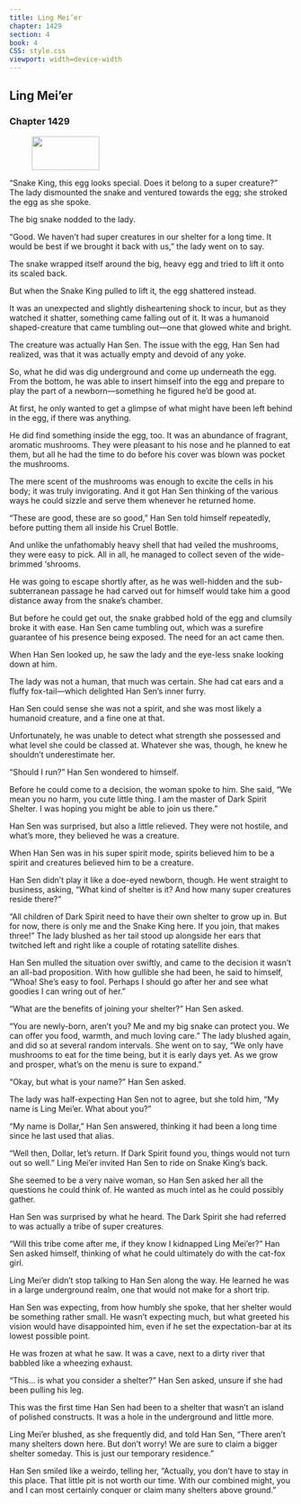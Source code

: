 ```yaml
---
title: Ling Mei’er
chapter: 1429
section: 4
book: 4
CSS: style.css
viewport: width=device-width
---
```


## Ling Mei’er

### Chapter 1429

<figure>
	<img src="../Images/gem.gif" alt="" id="gem" width="120" height="60" />
</figure>

“Snake King, this egg looks special. Does it belong to a super creature?” The lady dismounted the snake and ventured towards the egg; she stroked the egg as she spoke.

The big snake nodded to the lady.

“Good. We haven’t had super creatures in our shelter for a long time. It would be best if we brought it back with us,” the lady went on to say.

The snake wrapped itself around the big, heavy egg and tried to lift it onto its scaled back.

But when the Snake King pulled to lift it, the egg shattered instead.

It was an unexpected and slightly disheartening shock to incur, but as they watched it shatter, something came falling out of it. It was a humanoid shaped-creature that came tumbling out—one that glowed white and bright.

The creature was actually Han Sen. The issue with the egg, Han Sen had realized, was that it was actually empty and devoid of any yoke.

So, what he did was dig underground and come up underneath the egg. From the bottom, he was able to insert himself into the egg and prepare to play the part of a newborn—something he figured he’d be good at.

At first, he only wanted to get a glimpse of what might have been left behind in the egg, if there was anything.

He did find something inside the egg, too. It was an abundance of fragrant, aromatic mushrooms. They were pleasant to his nose and he planned to eat them, but all he had the time to do before his cover was blown was pocket the mushrooms.

The mere scent of the mushrooms was enough to excite the cells in his body; it was truly invigorating. And it got Han Sen thinking of the various ways he could sizzle and serve them whenever he returned home.

“These are good, these are so good,” Han Sen told himself repeatedly, before putting them all inside his Cruel Bottle.

And unlike the unfathomably heavy shell that had veiled the mushrooms, they were easy to pick. All in all, he managed to collect seven of the wide-brimmed ‘shrooms.

He was going to escape shortly after, as he was well-hidden and the sub-subterranean passage he had carved out for himself would take him a good distance away from the snake’s chamber.

But before he could get out, the snake grabbed hold of the egg and clumsily broke it with ease. Han Sen came tumbling out, which was a surefire guarantee of his presence being exposed. The need for an act came then.

When Han Sen looked up, he saw the lady and the eye-less snake looking down at him.

The lady was not a human, that much was certain. She had cat ears and a fluffy fox-tail—which delighted Han Sen’s inner furry.

Han Sen could sense she was not a spirit, and she was most likely a humanoid creature, and a fine one at that.

Unfortunately, he was unable to detect what strength she possessed and what level she could be classed at. Whatever she was, though, he knew he shouldn’t underestimate her.

“Should I run?” Han Sen wondered to himself.

Before he could come to a decision, the woman spoke to him. She said, “We mean you no harm, you cute little thing. I am the master of Dark Spirit Shelter. I was hoping you might be able to join us there.”

Han Sen was surprised, but also a little relieved. They were not hostile, and what’s more, they believed he was a creature.

When Han Sen was in his super spirit mode, spirits believed him to be a spirit and creatures believed him to be a creature.

Han Sen didn’t play it like a doe-eyed newborn, though. He went straight to business, asking, “What kind of shelter is it? And how many super creatures reside there?”

“All children of Dark Spirit need to have their own shelter to grow up in. But for now, there is only me and the Snake King here. If you join, that makes three!” The lady blushed as her tail stood up alongside her ears that twitched left and right like a couple of rotating satellite dishes.

Han Sen mulled the situation over swiftly, and came to the decision it wasn’t an all-bad proposition. With how gullible she had been, he said to himself, “Whoa! She’s easy to fool. Perhaps I should go after her and see what goodies I can wring out of her.”

“What are the benefits of joining your shelter?” Han Sen asked.

“You are newly-born, aren’t you? Me and my big snake can protect you. We can offer you food, warmth, and much loving care.” The lady blushed again, and did so at several random intervals. She went on to say, “We only have mushrooms to eat for the time being, but it is early days yet. As we grow and prosper, what’s on the menu is sure to expand.”

“Okay, but what is your name?” Han Sen asked.

The lady was half-expecting Han Sen not to agree, but she told him, “My name is Ling Mei’er. What about you?”

“My name is Dollar,” Han Sen answered, thinking it had been a long time since he last used that alias.

“Well then, Dollar, let’s return. If Dark Spirit found you, things would not turn out so well.” Ling Mei’er invited Han Sen to ride on Snake King’s back.

She seemed to be a very naive woman, so Han Sen asked her all the questions he could think of. He wanted as much intel as he could possibly gather.

Han Sen was surprised by what he heard. The Dark Spirit she had referred to was actually a tribe of super creatures.

“Will this tribe come after me, if they know I kidnapped Ling Mei’er?” Han Sen asked himself, thinking of what he could ultimately do with the cat-fox girl.

Ling Mei’er didn’t stop talking to Han Sen along the way. He learned he was in a large underground realm, one that would not make for a short trip.

Han Sen was expecting, from how humbly she spoke, that her shelter would be something rather small. He wasn’t expecting much, but what greeted his vision would have disappointed him, even if he set the expectation-bar at its lowest possible point.

He was frozen at what he saw. It was a cave, next to a dirty river that babbled like a wheezing exhaust.

“This… is what you consider a shelter?” Han Sen asked, unsure if she had been pulling his leg.

This was the first time Han Sen had been to a shelter that wasn’t an island of polished constructs. It was a hole in the underground and little more.

Ling Mei’er blushed, as she frequently did, and told Han Sen, “There aren’t many shelters down here. But don’t worry! We are sure to claim a bigger shelter someday. This is just our temporary residence.”

Han Sen smiled like a weirdo, telling her, “Actually, you don’t have to stay in this place. That little pit is not worth our time. With our combined might, you and I can most certainly conquer or claim many shelters above ground.”